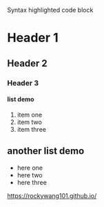 Syntax highlighted code block

# Header 1
## Header 2
### Header 3

#### list demo
1. item one
2. item two
3. item three

## another list demo
* here one
* here two
* here three


https://rockywang101.github.io/

<a href="http://www.reliablecounter.com" target="_blank"><img src="http://www.reliablecounter.com/count.php?page=rockywang101.github.io/&digit=style/plain/5/&reloads=0" alt="" title="" border="0"></a><br /><a href="http://" target="_blank" style="font-family: Geneva, Arial; font-size: 9px; color: #330010; text-decoration: none;"></a>
